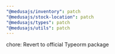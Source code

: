 ```yaml
---
"@medusajs/inventory": patch
"@medusajs/stock-location": patch
"@medusajs/types": patch
"@medusajs/utils": patch
---
```


chore: Revert to official Typeorm package
